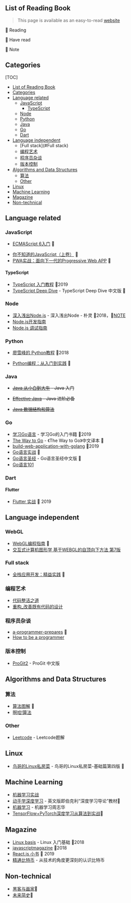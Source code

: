 ## List of Reading Book
> This page is available as an easy-to-read [website](https://liuvigongzuoshi.github.io/reading-list/)

🎈 Reading

🚩 Have read

📌 Note

## Categories

[TOC]

- [List of Reading Book](#list-of-reading-book)
- [Categories](#categories)
- [Language related](#language-related)
  - [JavaScript](#javascript)
    - [TypeScript](#typescript)
  - [Node](#node)
  - [Python](#python)
  - [Java](#java)
  - [Go](#go)
  - [Dart](#Dart)
- [Language independent](#language-independent)
  - [Full stack](#Full stack) 
  - [编程艺术](#%e7%bc%96%e7%a8%8b%e8%89%ba%e6%9c%af)
  - [程序员杂谈](#%e7%a8%8b%e5%ba%8f%e5%91%98%e6%9d%82%e8%b0%88)
  - [版本控制](#%e7%89%88%e6%9c%ac%e6%8e%a7%e5%88%b6)
- [Algorithms and Data Structures](#algorithms-and-data-structures)
  - [算法](#%e7%ae%97%e6%b3%95)
  - [Other](#other)
- [Linux](#linux)
- [Machine Learning](#machine-learning)
- [Magazine](#magazine)
- [Non-technical](#Non-technical)
## Language related

### JavaScript

- [ECMAScript 6入门](http://es6.ruanyifeng.com/) 🚩

* [你不知道的JavaScript（上卷）](https://book.douban.com/subject/26351021/) 🎈
* [PWA实战：面向下一代的Progressive Web APP](https://item.jd.com/12365091.html) 🎈

#### TypeScript

- [TypeScript 入门教程](https://github.com/xcatliu/typescript-tutorial) 🚩2019
- [TypeScript Deep Dive](https://github.com/jkchao/typescript-book-chinese) - TypeScript Deep Dive 中文版 🎈

### Node
* [深入浅出Node.js](https://book.douban.com/subject/25768396/) - 深入浅出Node - 朴灵 🚩2018，📌[NOTE](/notes/深入浅出Node.js/)
* [Node.js开发指南](https://book.douban.com/subject/10789820/)
* [Node.js 调试指南](https://github.com/nswbmw/node-in-debugging)

### Python

- [廖雪峰的 Python教程](https://www.liaoxuefeng.com/wiki/1016959663602400) 🚩2018

* [Python编程：从入门到实践](https://book.douban.com/subject/26829016/)  🎈

### Java
* ~~[Java 从小白到大牛](https://github.com/tonyguan/java1) - Java 入门~~

* ~~[Effective Java](https://book.douban.com/subject/3360807/) - Java 进阶必备~~
* ~~[Java 数据结构和算法](https://book.douban.com/subject/1144007/)~~

### Go
* [学习Go语言](https://mikespook.com/learning-go/) - 学习Go的入门书籍 🚩2019
* [The Way to Go](https://github.com/unknwon/the-way-to-go_ZH_CN) - 《The Way to Go》中文译本 🎈
* [build-web-application-with-golang](https://github.com/astaxie/build-web-application-with-golang) 🚩2019
* [Go语言实战](https://book.douban.com/subject/27015617/) 🎈
* [Go语言圣经](https://github.com/golang-china/gopl-zh) - Go语言圣经中文版 🎈
* [Go语言101](https://github.com/golang101/golang101)

### Dart

#### Flutter
* [Flutter 实战](https://book.flutterchina.club/) 🚩 2019

## Language independent

### WebGL

- [WebGL编程指南](https://book.douban.com/subject/25909351/) 🎈
- [交互式计算机图形学  基于WEBGL的自顶向下方法  第7版](https://book.douban.com/subject/26916420/)

### Full stack

* [全栈应用开发：精益实践](https://book.douban.com/subject/27044427/) 🎈

### 编程艺术
* [代码整洁之道](https://book.douban.com/subject/4199741/)
* [重构_改善既有代码的设计](https://book.douban.com/subject/4262627/)

### 程序员杂谈
* [a-programmer-prepares](https://pan.baidu.com/s/1O8QoW89zZjCLmbBbbb8qPw) 🎈
* [How to be a programmer](https://pan.baidu.com/s/1af7GIQYzx7L1GUDFUQwfDQ)

### 版本控制
* [ProGit2](https://git-scm.com/book/zh/v2) - ProGit 中文版

## Algorithms and Data Structures

### 算法
* [算法图解](https://book.douban.com/subject/26979890/) 🎈
* [啊哈!算法](https://book.douban.com/subject/25894685/)

### Other
* [Leetcode](https://pan.baidu.com/s/1sBQBPz4Etjfeaasl-5z3Yw) - Leetcode题解

## Linux
* [鸟哥的Linux私房菜](https://book.douban.com/subject/30359954/) - 鸟哥的Linux私房菜-基础篇第四版 🎈

## Machine Learning
* [机器学习实战](https://book.douban.com/subject/24703171/)
* [动手学深度学习](https://github.com/d2l-ai/d2l-zh) - 英文版即伯克利“深度学习导论”教材🎈
* [机器学习](https://book.douban.com/subject/26708119/) - 机器学习周志华
* [TensorFlow+PyTorch深度学习从算法到实战](https://item.jd.com/12566137.html)🎈

## Magazine
* [Linux basis](https://pan.baidu.com/s/1qPWAfOhomC-vRq6CuBEEFQ) - Linux 入门基础 🚩2018
* [javascriptmagazine](https://1000copy.gitbooks.io/javascriptmagazine/content/) 🚩2018
* [React.js 小书](https://github.com/huzidaha/react-naive-book) 🚩 2019
* [精通比特币](https://pan.baidu.com/s/1jpuRiOd_zw3SZ8MRHjf31Q) - 从技术的角度更深刻的认识比特币

## Non-technical

- [黑客与画家](https://book.douban.com/subject/6021440/)🎈
- [未来简史](https://book.douban.com/subject/26943161/)🎈